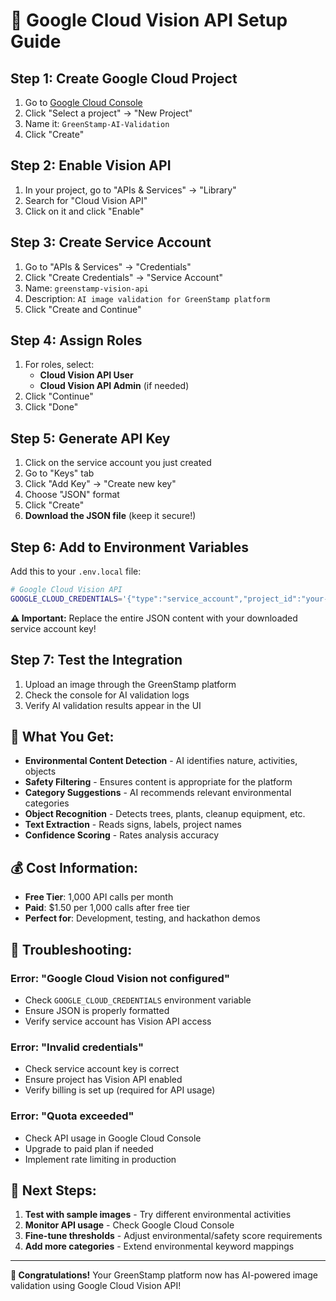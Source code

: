 # 🚀 **Google Cloud Vision API Setup Guide**

## **Step 1: Create Google Cloud Project**

1. Go to [Google Cloud Console](https://console.cloud.google.com/)
2. Click "Select a project" → "New Project"
3. Name it: `GreenStamp-AI-Validation`
4. Click "Create"

## **Step 2: Enable Vision API**

1. In your project, go to "APIs & Services" → "Library"
2. Search for "Cloud Vision API"
3. Click on it and click "Enable"

## **Step 3: Create Service Account**

1. Go to "APIs & Services" → "Credentials"
2. Click "Create Credentials" → "Service Account"
3. Name: `greenstamp-vision-api`
4. Description: `AI image validation for GreenStamp platform`
5. Click "Create and Continue"

## **Step 4: Assign Roles**

1. For roles, select:
   - **Cloud Vision API User**
   - **Cloud Vision API Admin** (if needed)
2. Click "Continue"
3. Click "Done"

## **Step 5: Generate API Key**

1. Click on the service account you just created
2. Go to "Keys" tab
3. Click "Add Key" → "Create new key"
4. Choose "JSON" format
5. Click "Create"
6. **Download the JSON file** (keep it secure!)

## **Step 6: Add to Environment Variables**

Add this to your `.env.local` file:

```bash
# Google Cloud Vision API
GOOGLE_CLOUD_CREDENTIALS='{"type":"service_account","project_id":"your-project","private_key_id":"key-id","private_key":"-----BEGIN PRIVATE KEY-----\n...\n-----END PRIVATE KEY-----\n","client_email":"service-account@project.iam.gserviceaccount.com","client_id":"client-id","auth_uri":"https://accounts.google.com/o/oauth2/auth","token_uri":"https://oauth2.googleapis.com/token","auth_provider_x509_cert_url":"https://www.googleapis.com/oauth2/v1/certs","client_x509_cert_url":"https://www.googleapis.com/robot/v1/metadata/x509/service-account%40project.iam.gserviceaccount.com"}'
```

**⚠️ Important:** Replace the entire JSON content with your downloaded service account key!

## **Step 7: Test the Integration**

1. Upload an image through the GreenStamp platform
2. Check the console for AI validation logs
3. Verify AI validation results appear in the UI

## **🎯 What You Get:**

- **Environmental Content Detection** - AI identifies nature, activities, objects
- **Safety Filtering** - Ensures content is appropriate for the platform
- **Category Suggestions** - AI recommends relevant environmental categories
- **Object Recognition** - Detects trees, plants, cleanup equipment, etc.
- **Text Extraction** - Reads signs, labels, project names
- **Confidence Scoring** - Rates analysis accuracy

## **💰 Cost Information:**

- **Free Tier**: 1,000 API calls per month
- **Paid**: $1.50 per 1,000 calls after free tier
- **Perfect for**: Development, testing, and hackathon demos

## **🔧 Troubleshooting:**

### **Error: "Google Cloud Vision not configured"**
- Check `GOOGLE_CLOUD_CREDENTIALS` environment variable
- Ensure JSON is properly formatted
- Verify service account has Vision API access

### **Error: "Invalid credentials"**
- Check service account key is correct
- Ensure project has Vision API enabled
- Verify billing is set up (required for API usage)

### **Error: "Quota exceeded"**
- Check API usage in Google Cloud Console
- Upgrade to paid plan if needed
- Implement rate limiting in production

## **🚀 Next Steps:**

1. **Test with sample images** - Try different environmental activities
2. **Monitor API usage** - Check Google Cloud Console
3. **Fine-tune thresholds** - Adjust environmental/safety score requirements
4. **Add more categories** - Extend environmental keyword mappings

---

**🎉 Congratulations!** Your GreenStamp platform now has AI-powered image validation using Google Cloud Vision API! 